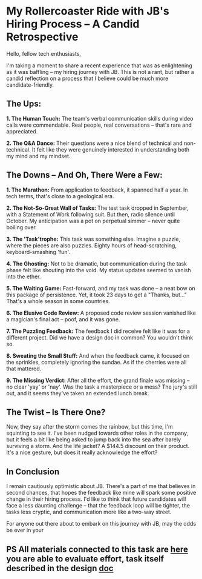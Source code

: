 # My Rollercoaster Ride with JB's Hiring Process – A Candid Retrospective

Hello, fellow tech enthusiasts,

I'm taking a moment to share a recent experience that was as enlightening as it was baffling – my hiring journey with JB. This is not a rant, but rather a candid reflection on a process that I believe could be much more candidate-friendly.

## The Ups:

**1. The Human Touch:**
The team's verbal communication skills during video calls were commendable. Real people, real conversations – that's rare and appreciated.

**2. The Q&A Dance:**
Their questions were a nice blend of technical and non-technical. It felt like they were genuinely interested in understanding both my mind and my mindset.

## The Downs – And Oh, There Were a Few:

**1. The Marathon:**
From application to feedback, it spanned half a year. In tech terms, that's close to a geological era.

**2. The Not-So-Great Wall of Tasks:**
The test task dropped in September, with a Statement of Work following suit. But then, radio silence until October. My anticipation was a pot on perpetual simmer – never quite boiling over.

**3. The 'Task'trophe:**
This task was something else. Imagine a puzzle, where the pieces are also puzzles. Eighty hours of head-scratching, keyboard-smashing 'fun'.

**4. The Ghosting:**
Not to be dramatic, but communication during the task phase felt like shouting into the void. My status updates seemed to vanish into the ether.

**5. The Waiting Game:**
Fast-forward, and my task was done – a neat bow on this package of persistence. Yet, it took 23 days to get a "Thanks, but..." That's a whole season in some countries.

**6. The Elusive Code Review:**
A proposed code review session vanished like a magician's final act – poof, and it was gone.

**7. The Puzzling Feedback:**
The feedback I did receive felt like it was for a different project. Did we have a design doc in common? You wouldn't think so.

**8. Sweating the Small Stuff:**
And when the feedback came, it focused on the sprinkles, completely ignoring the sundae. As if the cherries were all that mattered.

**9. The Missing Verdict:**
After all the effort, the grand finale was missing – no clear 'yay' or 'nay'. Was the task a masterpiece or a mess? The jury's still out, and it seems they've taken an extended lunch break.

## The Twist – Is There One?

Now, they say after the storm comes the rainbow, but this time, I'm squinting to see it. I've been nudged towards other roles in the company, but it feels a bit like being asked to jump back into the sea after barely surviving a storm. And the life jacket? A $144.5 discount on their product. It's a nice gesture, but does it really acknowledge the effort?

## In Conclusion

I remain cautiously optimistic about JB. There's a part of me that believes in second chances, that hopes the feedback like mine will spark some positive change in their hiring process. I'd like to think that future candidates will face a less daunting challenge – that the feedback loop will be tighter, the tasks less cryptic, and communication more like a two-way street.

For anyone out there about to embark on this journey with JB, may the odds be ever in your

## PS All materials connected to this task are [here](https://github.com/zloykaban/DarthDataDitch) you are able to evaluate effort, task itself described in the design [doc](https://docs.google.com/document/d/1_5W-mnQ0Ws0bq8gDrwcKPqiczHOUIyRVEaWobPW_bQk)
